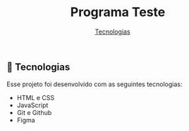 <h1 align="center"> Programa Teste </h1>

<p align="center">
  <a href="#-tecnologias">Tecnologias</a>&nbsp;&nbsp;&nbsp;&nbsp;&nbsp;&nbsp;
</p>

<br>

## 🚀 Tecnologias

Esse projeto foi desenvolvido com as seguintes tecnologias:

- HTML e CSS
- JavaScript
- Git e Github
- Figma

